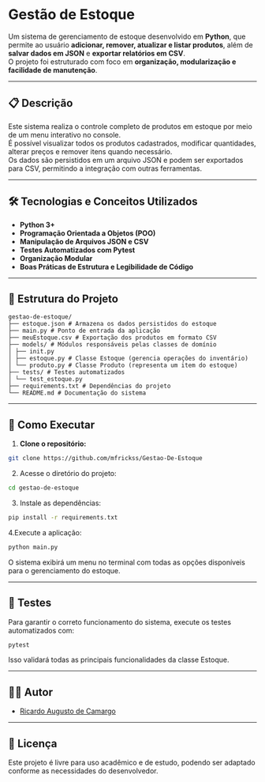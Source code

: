 # Gestão de Estoque

Um sistema de gerenciamento de estoque desenvolvido em **Python**, que permite ao usuário **adicionar, remover, atualizar e listar produtos**, além de **salvar dados em JSON** e **exportar relatórios em CSV**.  
O projeto foi estruturado com foco em **organização, modularização e facilidade de manutenção**.

---

## 📋 Descrição

Este sistema realiza o controle completo de produtos em estoque por meio de um menu interativo no console.  
É possível visualizar todos os produtos cadastrados, modificar quantidades, alterar preços e remover itens quando necessário.  
Os dados são persistidos em um arquivo JSON e podem ser exportados para CSV, permitindo a integração com outras ferramentas.

---

## 🛠️ Tecnologias e Conceitos Utilizados

- **Python 3+**
- **Programação Orientada a Objetos (POO)**
- **Manipulação de Arquivos JSON e CSV**
- **Testes Automatizados com Pytest**
- **Organização Modular**
- **Boas Práticas de Estrutura e Legibilidade de Código**

---

## 📁 Estrutura do Projeto

```
gestao-de-estoque/
├── estoque.json # Armazena os dados persistidos do estoque
├── main.py # Ponto de entrada da aplicação
├── meuEstoque.csv # Exportação dos produtos em formato CSV
├── models/ # Módulos responsáveis pelas classes de domínio
│ ├── init.py
│ ├── estoque.py # Classe Estoque (gerencia operações do inventário)
│ └── produto.py # Classe Produto (representa um item do estoque)
├── tests/ # Testes automatizados
│ └── test_estoque.py
├── requirements.txt # Dependências do projeto
└── README.md # Documentação do sistema
```


---

## 🚀 Como Executar

1. **Clone o repositório:**
```bash
git clone https://github.com/mfrickss/Gestao-De-Estoque
```

2. Acesse o diretório do projeto:
```bash
cd gestao-de-estoque
```
3. Instale as dependências:
```bash
pip install -r requirements.txt
```

4.Execute a aplicação:
```bash
python main.py
```

O sistema exibirá um menu no terminal com todas as opções disponíveis para o gerenciamento do estoque.

---

## 🧪 Testes

Para garantir o correto funcionamento do sistema, execute os testes automatizados com:
```bash
pytest
```

Isso validará todas as principais funcionalidades da classe Estoque.

---

## 👨‍💻 Autor

- [Ricardo Augusto de Camargo](https://github.com/mfrickss)

---

## 📄 Licença

Este projeto é livre para uso acadêmico e de estudo, podendo ser adaptado conforme as necessidades do desenvolvedor.


